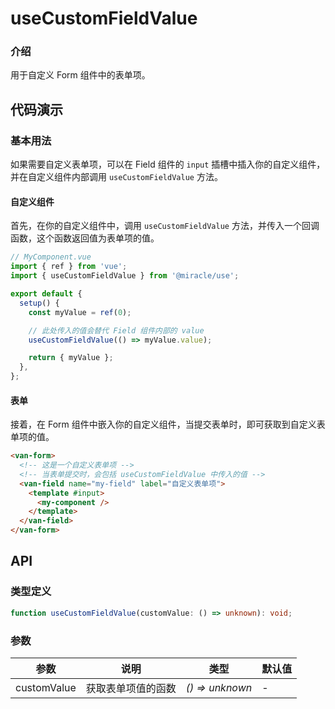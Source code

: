 # useCustomFieldValue

### 介绍

用于自定义 Form 组件中的表单项。

## 代码演示

### 基本用法

如果需要自定义表单项，可以在 Field 组件的 `input` 插槽中插入你的自定义组件，并在自定义组件内部调用 `useCustomFieldValue` 方法。

#### 自定义组件

首先，在你的自定义组件中，调用 `useCustomFieldValue` 方法，并传入一个回调函数，这个函数返回值为表单项的值。

```js
// MyComponent.vue
import { ref } from 'vue';
import { useCustomFieldValue } from '@miracle/use';

export default {
  setup() {
    const myValue = ref(0);

    // 此处传入的值会替代 Field 组件内部的 value
    useCustomFieldValue(() => myValue.value);

    return { myValue };
  },
};
```

#### 表单

接着，在 Form 组件中嵌入你的自定义组件，当提交表单时，即可获取到自定义表单项的值。

```html
<van-form>
  <!-- 这是一个自定义表单项 -->
  <!-- 当表单提交时，会包括 useCustomFieldValue 中传入的值 -->
  <van-field name="my-field" label="自定义表单项">
    <template #input>
      <my-component />
    </template>
  </van-field>
</van-form>
```

## API

### 类型定义

```ts
function useCustomFieldValue(customValue: () => unknown): void;
```

### 参数

| 参数        | 说明               | 类型            | 默认值 |
| ----------- | ------------------ | --------------- | ------ |
| customValue | 获取表单项值的函数 | _() => unknown_ | -      |
